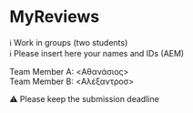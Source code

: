 # MyReviews

ℹ Work in groups (two students)  
ℹ Please insert here your names and IDs (AEM)  

Team Member A: <Αθανάσιος> <surname> <AEM> \
Team Member B: <Αλέξαντροσ> <surname> <AEM> 

⚠ Please keep the submission deadline